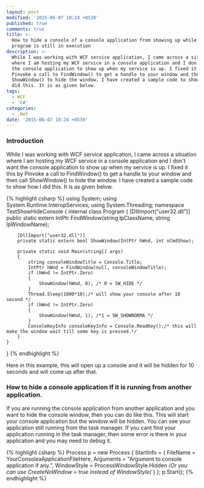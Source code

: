 ```yaml
---
layout: post
modified: '2015-06-07 10:24 +0530'
published: true
comments: true
title: >-
  How to hide a console of a console application from showing up while the
  program is still in execution
description: >-
  While I was working with WCF service application, I came across a situation
  where I am hosting my WCF service in a console application and I don't want
  the console application to show up when my service is up. I fixed it this by
  Pinvoke a call to FindWindow() to get a handle to your window and then call
  ShowWindow() to hide the window. I have created a sample code to show how I
  did this. It is as given below.
tags:
  - WCF
  - 'C#'
categories:
  - .Net
date: '2015-06-07 10:24 +0530'
---
```

### Introduction
While I was working with WCF service application, I came across a situation where I am hosting my WCF service in a console application and I don't want the console application to show up when my service is up. I fixed it this by Pinvoke a call to FindWindow() to get a handle to your window and then call ShowWindow() to hide the window. I have created a sample code to show how I did this. It is as given below.

{% highlight csharp %}
using System;
using System.Runtime.InteropServices;
using System.Threading;
namespace TestShowHideConsole
{
    internal class Program
    {
        [DllImport("user32.dll")]
        public static extern IntPtr FindWindow(string lpClassName, string lpWindowName);

        [DllImport("user32.dll")]
        private static extern bool ShowWindow(IntPtr hWnd, int nCmdShow);

        private static void Main(string[] args)
        {
            string consoleWindowTitle = Console.Title;
            IntPtr hWnd = FindWindow(null, consoleWindowTitle);
            if (hWnd != IntPtr.Zero)
            {
                ShowWindow(hWnd, 0); /* 0 = SW_HIDE */
            }
            Thread.Sleep(1000*10);/* will show your console after 10 second */
            if (hWnd != IntPtr.Zero)
            {
                ShowWindow(hWnd, 1); /*1 = SW_SHOWNORMA */
            }
            ConsoleKeyInfo consoleKeyInfo = Console.ReadKey();/* this will make the window wait till some key is pressed.*/
        }
    }
}
{% endhighlight %}

Here in this example, this will open up a console and it will be hidden for 10 seconds and will come up after that.

### How to hide a console application If it is running from another application.
If you are running the console application from another application and you want to hide the console window, then you can do like this. This will start your console application but the window will be hidden. You can see your application still running from the task manager. If you cant find your application running in the task manager, then some error is there in your application and you may need to debug it.

{% highlight csharp %}
Process p = new Process
        {
          StartInfo =  {
                       FileName = YourConsoleaApplicationFileHere,
                       Arguments = "Argument to console application if                     any.",
                       WindowStyle = ProcessWindowStyle.Hidden
/*Or you can use CreateNoWindow = true instead of WindowStyle*/
                       }
         };
p.Start();
{% endhighlight %}
